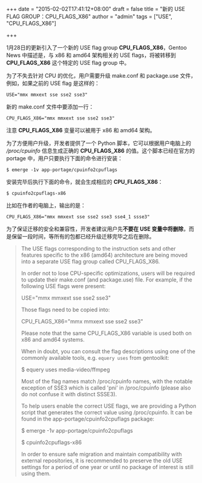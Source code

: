 +++
date = "2015-02-02T17:41:12+08:00"
draft = false
title = "新的 USE FLAG GROUP：CPU_FLAGS_X86"
author = "admin"
tags = ["USE", "CPU_FLAGS_X86"]

+++

1月28日的更新引入了一个新的 USE flag group **CPU_FLAGS_X86**，Gentoo News 中描述是，与 x86 和 amd64 架构相关的 USE flags，将被转移到 **CPU_FLAGS_X86** 这个特定的 USE flag group 中。
<!--more-->

为了不失去针对 CPU 的优化，用户需要升级 make.conf 和 package.use 文件，例如，如果之前的 USE flag 是这样的：

``` !bash
USE="mmx mmxext sse sse2 sse3"
```

新的 make.conf 文件中要添加一行：

``` !bash
CPU_FLAGS_X86="mmx mmxext sse sse2 sse3"
```

注意 **CPU_FLAGS_X86** 变量可以被用于 x86 和 amd64 架构。

为了方便用户升级，开发者提供了一个 Python 脚本，它可以根据用户电脑上的 */proc/cpuinfo* 信息生成正确的 **CPU_FLAGS_X86** 的值。这个脚本已经在官方的 portage 中，用户只要执行下面的命令进行安装：

``` !bash
$ emerge -1v app-portage/cpuinfo2cpuflags
```

安装完毕后执行下面的命令，就会生成相应的 **CPU_FLAGS_X86**：

``` !bash
$ cpuinfo2cpuflags-x86
```

比如在作者的电脑上，输出的是：

```
CPU_FLAGS_X86="mmx mmxext sse sse2 sse3 sse4_1 ssse3"
```

为了保证迁移的安全和兼容性，开发者建议用户先**不要在 USE 变量中将删除**，而是保留一段时间，等所有的包都已经升级迁移完毕之后在删除。

 
> The USE flags corresponding to the instruction sets and other features specific to the x86 (amd64) architecture are being moved into a separate USE flag group called CPU_FLAGS_X86.
>
> In order not to lose CPU-specific optimizations, users will be required to update their make.conf (and package.use) file. For example, if the following USE flags were present:
>
> USE="mmx mmxext sse sse2 sse3"
>
> Those flags need to be copied into:
>
> CPU_FLAGS_X86="mmx mmxext sse sse2 sse3"
>
> Please note that the same CPU_FLAGS_X86 variable is used both on x86 and amd64 systems.
> 
> When in doubt, you can consult the flag descriptions using one of the commonly available tools, e.g. `equery uses` from gentoolkit:
> 
> $ equery uses media-video/ffmpeg
>
> Most of the flag names match /proc/cpuinfo names, with the notable exception of SSE3 which is called 'pni' in /proc/cpuinfo (please also do not confuse it with distinct SSSE3).
> 
> To help users enable the correct USE flags, we are providing a Python script that generates the correct value using /proc/cpuinfo. It can be found in the app-portage/cpuinfo2cpuflags package:
>
> $ emerge -1v app-portage/cpuinfo2cpuflags
> 
> $ cpuinfo2cpuflags-x86
>
> In order to ensure safe migration and maintain compatibility with external repositories, it is recommended to preserve the old USE settings for a period of one year or until no package of interest is still using them.
